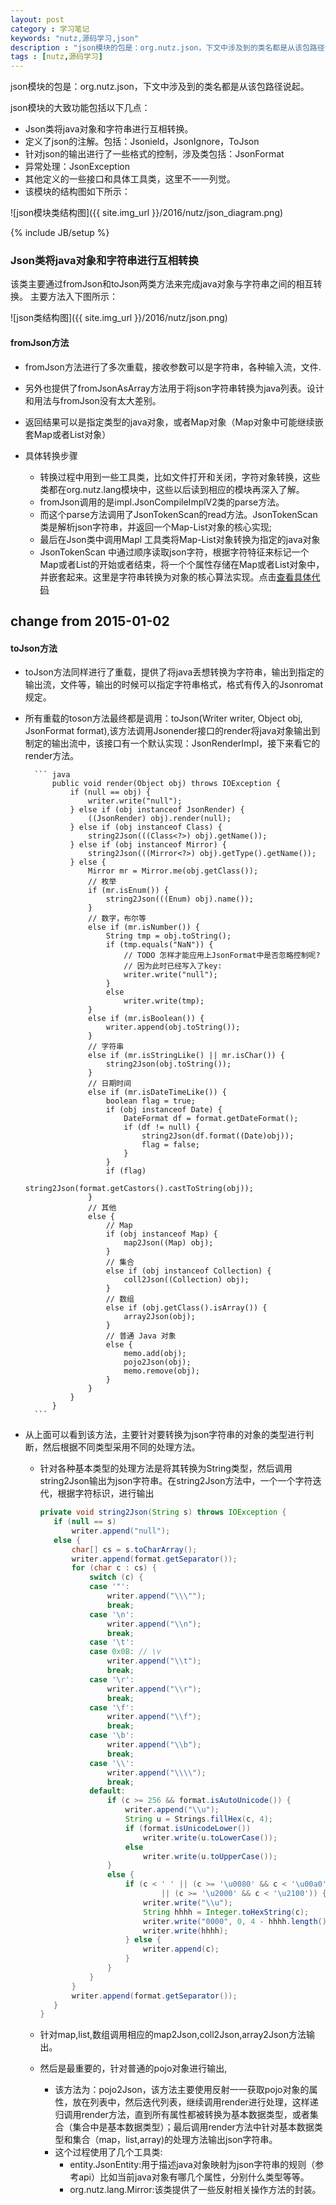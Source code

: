 ```yaml
---
layout: post
category : 学习笔记 
keywords: "nutz,源码学习,json"
description : "json模块的包是：org.nutz.json，下文中涉及到的类名都是从该包路径说起"
tags : [nutz,源码学习]
---
```


json模块的包是：org.nutz.json，下文中涉及到的类名都是从该包路径说起。

json模块的大致功能包括以下几点：

- Json类将java对象和字符串进行互相转换。
- 定义了json的注解。包括：Jsonield，JsonIgnore，ToJson
- 针对json的输出进行了一些格式的控制，涉及类包括：JsonFormat
- 异常处理：JsonException
- 其他定义的一些接口和具体工具类，这里不一一列觉。
- 该模块的结构图如下所示：

![json模块类结构图]({{ site.img_url }}/2016/nutz/json_diagram.png)

<!--break-->

{% include JB/setup %}

### Json类将java对象和字符串进行互相转换

该类主要通过fromJson和toJson两类方法来完成java对象与字符串之间的相互转换。
主要方法入下图所示：

![json类结构图]({{ site.img_url }}/2016/nutz/json.png)

#### fromJson方法
- fromJson方法进行了多次重载，接收参数可以是字符串，各种输入流，文件.
- 另外也提供了fromJsonAsArray方法用于将json字符串转换为java列表。设计和用法与fromJson没有太大差别。
- 返回结果可以是指定类型的java对象，或者Map对象（Map对象中可能继续嵌套Map或者List对象）
- 具体转换步骤

    - 转换过程中用到一些工具类，比如文件打开和关闭，字符对象转换，这些类都在org.nutz.lang模块中，这些以后读到相应的模块再深入了解。
    - fromJson调用的是impl.JsonCompileImplV2类的parse方法。
    - 而这个parse方法调用了JsonTokenScan的read方法。JsonTokenScan 类是解析json字符串，并返回一个Map-List对象的核心实现;
    - 最后在Json类中调用Mapl  工具类将Map-List对象转换为指定的java对象 
    - JsonTokenScan 中通过顺序读取json字符，根据字符特征来标记一个Map或者List的开始或者结束，将一个个属性存储在Map或者List对象中，并嵌套起来。这里是字符串转换为对象的核心算法实现。点击[查看具体代码](https://github.com/nutzam/nutz/blob/master/src/org/nutz/json/impl/JsonCompileImplV2.java)
## change from 2015-01-02

#### toJson方法

- toJson方法同样进行了重载，提供了将java丢想转换为字符串，输出到指定的输出流，文件等，输出的时候可以指定字符串格式，格式有传入的Jsonromat规定。
- 所有重载的toson方法最终都是调用：toJson(Writer writer, Object obj, JsonFormat format),该方法调用Jsonender接口的render将java对象输出到制定的输出流中，该接口有一个默认实现：JsonRenderImpl，接下来看它的render方法。

        ``` java
            public void render(Object obj) throws IOException {
                if (null == obj) {
                    writer.write("null");
                } else if (obj instanceof JsonRender) {
                    ((JsonRender) obj).render(null);
                } else if (obj instanceof Class) {
                    string2Json(((Class<?>) obj).getName());
                } else if (obj instanceof Mirror) {
                    string2Json(((Mirror<?>) obj).getType().getName());
                } else {
                    Mirror mr = Mirror.me(obj.getClass());
                    // 枚举
                    if (mr.isEnum()) {
                        string2Json(((Enum) obj).name());
                    }
                    // 数字，布尔等
                    else if (mr.isNumber()) {
                        String tmp = obj.toString();
                        if (tmp.equals("NaN")) {
                            // TODO 怎样才能应用上JsonFormat中是否忽略控制呢?
                            // 因为此时已经写入了key:
                            writer.write("null");
                        }
                        else
                            writer.write(tmp);
                    }
                    else if (mr.isBoolean()) {
                        writer.append(obj.toString());
                    }
                    // 字符串
                    else if (mr.isStringLike() || mr.isChar()) {
                        string2Json(obj.toString());
                    }
                    // 日期时间
                    else if (mr.isDateTimeLike()) {
                        boolean flag = true;
                        if (obj instanceof Date) {
                            DateFormat df = format.getDateFormat();
                            if (df != null) {
                                string2Json(df.format((Date)obj));
                                flag = false;
                            }
                        }
                        if (flag)
                            string2Json(format.getCastors().castToString(obj));
                    }
                    // 其他
                    else {
                        // Map
                        if (obj instanceof Map) {
                            map2Json((Map) obj);
                        }
                        // 集合
                        else if (obj instanceof Collection) {
                            coll2Json((Collection) obj);
                        }
                        // 数组
                        else if (obj.getClass().isArray()) {
                            array2Json(obj);
                        }
                        // 普通 Java 对象
                        else {
                            memo.add(obj);
                            pojo2Json(obj);
                            memo.remove(obj);
                        }
                    }
                }
            }
        ```
- 从上面可以看到该方法，主要针对要转换为json字符串的对象的类型进行判断，然后根据不同类型采用不同的处理方法。
    - 针对各种基本类型的处理方法是将其转换为String类型，然后调用string2Json输出为json字符串。在string2Json方法中，一个一个字符迭代，根据字符标识，进行输出
    
         ``` java       
        private void string2Json(String s) throws IOException {
            if (null == s)
                writer.append("null");
            else {
                char[] cs = s.toCharArray();
                writer.append(format.getSeparator());
                for (char c : cs) {
                    switch (c) {
                    case '"':
                        writer.append("\\\"");
                        break;
                    case '\n':
                        writer.append("\\n");
                        break;
                    case '\t':
                    case 0x0B: // \v
                        writer.append("\\t");
                        break;
                    case '\r':
                        writer.append("\\r");
                        break;
                    case '\f':
                        writer.append("\\f");
                        break;
                    case '\b':
                        writer.append("\\b");
                        break;
                    case '\\':
                        writer.append("\\\\");
                        break;
                    default:
                        if (c >= 256 && format.isAutoUnicode()) {
                            writer.append("\\u");
                            String u = Strings.fillHex(c, 4);
                            if (format.isUnicodeLower())
                                writer.write(u.toLowerCase());
                            else
                                writer.write(u.toUpperCase());
                        }
                        else {
                            if (c < ' ' || (c >= '\u0080' && c < '\u00a0')
                                    || (c >= '\u2000' && c < '\u2100')) {
                                writer.write("\\u");
                                String hhhh = Integer.toHexString(c);
                                writer.write("0000", 0, 4 - hhhh.length());
                                writer.write(hhhh);
                            } else {
                                writer.append(c);
                            }
                        }
                    }
                }
                writer.append(format.getSeparator());
            }
        }
        ```
            
    - 针对map,list,数组调用相应的map2Json,coll2Json,array2Json方法输出。
    - 然后是最重要的，针对普通的pojo对象进行输出,
        - 该方法为：pojo2Json，该方法主要使用反射一一获取pojo对象的属性，放在列表中，然后迭代列表，继续调用render进行处理，这样递归调用render方法，直到所有属性都被转换为基本数据类型，或者集合（集合中是基本数据类型）；最后调用render方法中针对基本数据类型和集合（map，list,array)的处理方法输出json字符串。
        - 这个过程使用了几个工具类:
            - entity.JsonEntity:用于描述java对象映射为json字符串的规则（参考api）比如当前java对象有哪几个属性，分别什么类型等等。
            - org.nutz.lang.Mirror:该类提供了一些反射相关操作方法的封装。